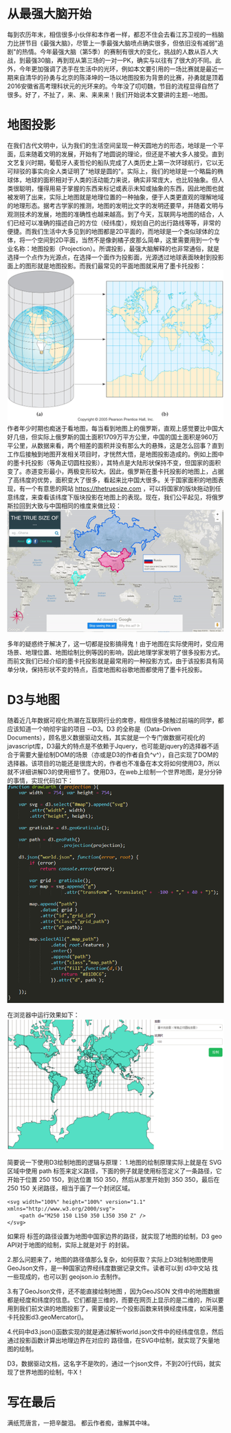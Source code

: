 # 从最强大脑开始
每到农历年末，相信很多小伙伴和本作者一样，都忍不住会去看江苏卫视的一档脑力比拼节目《最强大脑》，尽管上一季最强大脑喷点确实很多，但依旧没有减弱"追剧"的热情。今年最强大脑（第5季）的赛制有很大的变化，挑战的人数从百人大战，到最强30脑，再到现从第三场的一对一PK，确实与以往有了很大的不同。此外，今年更加强调了选手在生活中的光环，例如本文要引用的一场比赛就是最近一期来自清华的孙勇与北京的陈泽坤的一场以地图投影为背景的比赛，孙勇就是顶着2016安徽省高考理科状元的光环来的。今年没了叨叨魏，节目的流程显得自然了很多。好了，不扯了，来、来、来来来！我们开始说本文要讲的主题--地图。


# 地图投影
在我们古代文明中，认为我们的生活空间呈现一种天圆地方的形态，地球是一个平面，后来随着文明的发展，开始有了地圆说的理论，但还是不被大多人接受。直到文艺复兴时期，葡萄牙人麦哲伦的船队完成了人类历史上第一次环球航行，它以无可辩驳的事实向全人类证明了"地球是圆的"。实际上，我们的地球是一个略扁的椭球体，地球的面积相对于人类的活动能力来说，确实非常庞大，也比较抽象。但人类很聪明，懂得用易于掌握的东西来标记或表示未知或抽象的东西，因此地图也就被发明了出来，实际上地图就是地理位置的一种抽象，便于人类更直观的理解地域的地理形态。据考古学家的推测，地图的发明比文字的发明还要早，并随着文明与观测技术的发展，地图的准确性也越来越高。到了今天，互联网与地图的结合，人们已经可以准确的描述自己的方位（经纬度），规划自己的出行路线等等，非常的便捷。而我们生活中大多见到的地图都是2D平面的，而地球是一个类似球体的立体，将一个空间到2D平面，当然不是像剥橘子皮那么简单，这里需要用到一个专业名称：地图投影（Projection）。所谓投影，最强大脑解释的也非常通俗，就是选择一个点作为光源点，在选择一个面作为投影面，光源透过地球表面映射到投影面上的图形就是地图投影。而我们最常见的平面地图就采用了墨卡托投影：
![Mercator](img/Mercator.jpg)
作者年少时期也痴迷于看地图，每当看到地图上的俄罗斯，直观上感觉要比中国大好几倍，但实际上俄罗斯的国土面积1709万平方公里，中国的国土面积是960万平公里，从数据来看，两个相差的面积并没有那么大的悬殊，这是怎么回事？直到工作后接触到地图开发相关项目时，才恍然大悟，是地图投影造成的。例如上图中的墨卡托投影（等角正切圆柱投影），其特点是大陆形状保持不变，但国家的面积变了。赤道变形最小，两极变形较大。因此，俄罗斯在墨卡托投影的地图上，占据了高纬度的优势，面积变大了很多，看起来比中国大很多。关于国家面积的地图表现，有一个有意思的网站 https://thetruesize.com ，可以将国家的版块拖动到任意纬度，来查看该纬度下版块投影在地图上的表现。现在，我们公平起见，将俄罗斯拉回到大致与中国相同的维度来做比较：
![truesize](img/truesize.gif)

多年的疑惑终于解决了，这一切都是投影搞得鬼！由于地图在实际使用时，受应用场景、地理位置、地图绘制比例等因的影响，因此地理学家发明了很多投影方式。而前文我们已经介绍的墨卡托投影就是最常用的一种投影方式，由于该投影具有简单分块，保持形状不变的特点，百度地图和谷歌地图都使用了墨卡托投影。

# D3与地图
随着近几年数据可视化热潮在互联网行业的席卷，相信很多接触过前端的同学，都应该知道一个响彻宇宙的项目 --D3。D3 的全称是（Data-Driven Documents），顾名思义数据驱动文档，其实就是一个专门做数据可视化的javascript库，D3最大的特点是不依赖于Jquery，也可能是jquery的选择器不适合于需要大量绘制DOM的场景（亦或是D3的作者自负^v^），自己实现了DOM的选择器。该项目的功能还是很庞大的，作者也不准备在本文将如何使用D3，所以就不详细讲解D3的使用细节了。使用D3，在web上绘制一个世界地图，是分分钟的事情，实现代码如下：
![drawEarch](img/draw_earth.png)

在浏览器中运行效果如下：
![d3map](img/d3_map.png)

简要说一下使用D3绘制地图的逻辑与原理：
1.地图的绘制原理实际上就是在 SVG 区域中使用 path 标签来定义路径，下面的例子就是使用<Path>标签定义了一条路径，它开始于位置 250 150，到达位置 150 350，然后从那里开始到 350 350，最后在 250 150 关闭路径，相当于画了一个封闭区域。
```
<svg width="100%" height="100%" version="1.1"
xmlns="http://www.w3.org/2000/svg">
	<path d="M250 150 L150 350 L350 350 Z" />
</svg>
```
如果将 <path> 标签的路径设置为地图中国家边界的路径，就实现了地图的绘制，D3 geo API对于地图的绘制，实际上就是对于 <path> 的封装。

2.那么问题来了，地图的路径值那么复杂，如何获取？实际上D3绘制地图使用GeoJson文件，是一种国家边界经纬度数据记录文件。读者可以到 d3中文站 找一些现成的，也可以到 geojson.io 去制作。

3.有了GeoJson文件，还不能直接绘制地图 ，因为GeoJSON 文件中的地图数据都是经度和纬度的信息。它们都是三维的，而要在网页上显示的是二维的，所以要用到我们前文讲的地图投影了，需要设定一个投影函数来转换经度纬度，如采用墨卡托投影d3.geoMercator()。

4.代码中d3.json()函数实现的就是通过解析world.json文件中的经纬度信息，然后通过投影函数计算出地理边界在对应的 <path> 路径值，在SVG中绘制，就实现了矢量地图的绘制。

D3，数据驱动文档，这名字不是吹的，通过一个json文件，不到20行代码，就实现了世界地图的绘制，牛X！


# 写在最后
满纸荒唐言，一把辛酸泪。
都云作者痴，谁解其中味。